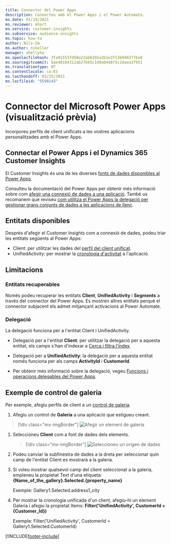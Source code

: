 ```yaml
---
title: Connector del Power Apps
description: Connecteu amb el Power Apps i el Power Automate.
ms.date: 01/19/2021
ms.reviewer: mhart
ms.service: customer-insights
ms.subservice: audience-insights
ms.topic: how-to
author: Nils-2m
ms.author: nikeller
manager: shellyha
ms.openlocfilehash: 3fa91553fd50a22ab62b5a2b1e3f13b9483776a8
ms.sourcegitcommit: bae40184312ab27b95c140a044875c2daea37951
ms.translationtype: HT
ms.contentlocale: ca-ES
ms.lasthandoff: 03/15/2021
ms.locfileid: "5598143"
---
```

# <a name="microsoft-power-apps-connector-preview"></a>Connector del Microsoft Power Apps (visualització prèvia)

Incorporeu perfils de client unificats a les vostres aplicacions personalitzades amb el Power Apps.

## <a name="connect-power-apps-and-dynamics-365-customer-insights"></a>Connectar el Power Apps i el Dynamics 365 Customer Insights

El Customer Insights és una de les diverses [fonts de dades disponibles al Power Apps](/powerapps/maker/canvas-apps/working-with-data-sources).

Consulteu la documentació del Power Apps per obtenir més informació sobre com [afegir una connexió de dades a una aplicació](/powerapps/maker/canvas-apps/add-data-connection). També us recomanem que reviseu [com utilitza el Power Apps la delegació per gestionar grans conjunts de dades a les aplicacions de llenç](/powerapps/maker/canvas-apps/delegation-overview).

## <a name="available-entities"></a>Entitats disponibles

Després d'afegir el Customer Insights com a connexió de dades, podeu triar les entitats següents al Power Apps:

- Client: per utilitzar les dades del [perfil del client unificat](customer-profiles.md).
- UnifiedActivity: per mostrar la [cronologia d'activitat](activities.md) a l'aplicació.

## <a name="limitations"></a>Limitacions

### <a name="retrievable-entities"></a>Entitats recuperables

Només podeu recuperar les entitats **Client**, **UnifiedActivity** i **Segments** a través del connector del Power Apps. Es mostren altres entitats perquè el connector subjacent els admet mitjançant activacions al Power Automate.  

### <a name="delegation"></a>Delegació

La delegació funciona per a l'entitat Client i UnifiedActivity. 

- Delegació per a l'entitat **Client**: per utilitzar la delegació per a aquesta entitat, els camps s'han d'indexar a [Cerca i filtra l'índex](search-filter-index.md).  

- Delegació per a **UnifiedActivity**: la delegació per a aquesta entitat només funciona per als camps **ActivityId** i **CustomerId**.  

- Per obtenir més informació sobre la delegació, vegeu [Funcions i operacions delegables del Power Apps](/connectors/commondataservice/#power-apps-delegable-functions-and-operations-for-the-cds-for-apps). 

## <a name="example-gallery-control"></a>Exemple de control de galeria

Per exemple, afegiu perfils de client a un [control de galeria](/powerapps/maker/canvas-apps/add-gallery).

1. Afegiu un control de **Galeria** a una aplicació que estigueu creant.

> [!div class="mx-imgBorder"]
> ![Afegir un element de galeria](media/connector-powerapps9.png "Afegir un element de galeria")

1. Seleccioneu **Client** com a font de dades dels elements.

    > [!div class="mx-imgBorder"]
    > ![Seleccioneu un origen de dades](media/choose-datasource-powerapps.png "Seleccioneu un origen de dades")

1. Podeu canviar la subfinestra de dades a la dreta per seleccionar quin camp de l'entitat Client es mostrarà a la galeria.

1. Si voleu mostrar qualsevol camp del client seleccionat a la galeria, empleneu la propietat Text d'una etiqueta: **{Name_of_the_gallery}.Selected.{property_name}**

    Exemple: Gallery1.Selected.address1_city

1. Per mostrar la cronologia unificada d'un client, afegiu-hi un element Galeria i afegiu la propietat Items: **Filter('UnifiedActivity', CustomerId = {Customer_Id})**

    Exemple: Filter('UnifiedActivity', CustomerId = Gallery1.Selected.CustomerId)


[!INCLUDE[footer-include](../includes/footer-banner.md)]